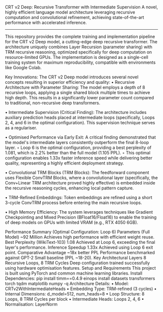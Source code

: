 CRT v2 Deep: Recursive Transformer with Intermediate Supervision
A novel, highly efficient language model architecture leveraging recursive computation and convolutional refinement, achieving state-of-the-art performance with accelerated inference.

--------------------------------------------------------------------------------
This repository provides the complete training and implementation pipeline for the CRT v2 Deep model, a cutting-edge deep recursive transformer. The architecture uniquely combines Layer Recursion (parameter sharing) with TRM recursive reasoning, optimized specifically for deep computation on resource-limited GPUs.
The implementation is designed as a single-cell training system for maximum reproducibility, compatible with environments like Google Colab.

Key Innovations:
The CRT v2 Deep model introduces several novel concepts resulting in superior efficiency and quality:
• Recursive Architecture with Parameter Sharing: The model employs a depth of 8 recursive loops, applying a single shared block multiple times to achieve high depth. This results in a significantly lower parameter count compared to traditional, non-recursive deep transformers.

• Intermediate Supervision (Critical Finding): The architecture includes auxiliary prediction heads placed at intermediate loops (specifically, Loops 2, 4, and 6 in the optimal configuration). This supervision technique serves as a regulariser.

• Optimised Performance via Early Exit: A critical finding demonstrated that the model's intermediate layers consistently outperform the final 8-loop layer.
    ◦ Loop 6 is the optimal configuration, providing a best perplexity of 1.081, which is 2.2% better than the full model (1.105 PPL).
    ◦ This optimal configuration enables 1.33x faster inference speed while delivering better quality, representing a highly efficient deployment strategy.

• Convolutional TRM Blocks (TRM Blocks): The feedforward component uses Flexible ConvTRM Blocks, where a convolutional layer (specifically, the Conv+Linear TRM architecture proved highly effective) is embedded inside the recursive reasoning cycles, enhancing local pattern capture.

• TRM-Refined Embeddings: Token embeddings are refined using a short 3-cycle ConvTRM process before entering the main recursive loops.

• High Memory Efficiency: The system leverages techniques like Gradient Checkpointing and Mixed Precision (BFloat16/Float16) to enable the training of deep models on GPUs with limited VRAM (e.g., RTX 4050 6GB).

Performance Summary (Optimal Configuration: Loop 6)
Parameters (Full Model)
~92 Million
Achieves high performance with efficient weight reuse.
Best Perplexity (WikiText-103)
1.08
Achieved at Loop 6, exceeding the final layer's performance.
Inference Speedup
1.33x
Achieved using Loop 6 exit point.
Comparative Advantage
~18x better PPL
Performance benchmarked against GPT-2 Small baseline (PPL ~18-20).
Key Architectural Layers
8 Recursive Loops, 8 TRM Cycles
Deep configuration trained successfully using hardware optimisation features.
Setup and Requirements
This project is built using PyTorch and common machine learning libraries.
Install Dependencies:
pip install timm==0.4.9 einops install datasets transformers torch tqdm matplotlib numpy -q
Architecture Details:
• Model: CRTv2WithIntermediateHeads
• Embedding Type: TRM-refined (3 cycles)
• Internal Dimensions: d_model=512, num_heads=8
• Loop Structure: 8 Loops, 8 TRM Cycles per block
• Intermediate Heads: Loops 2, 4, 6
• Normalisation: LayerNorm
